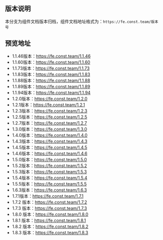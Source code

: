 ## 版本说明

本分支为组件文档版本归档，组件文档地址格式为：`https://fe.const.team/版本号`

## 预览地址

* 1.1.46版本：https://fe.const.team/1.1.46  
* 1.1.60版本：https://fe.const.team/1.1.60  
* 1.1.73版本：https://fe.const.team/1.1.73  
* 1.1.83版本：https://fe.const.team/1.1.83  
* 1.1.88版本：https://fe.const.team/1.1.88  
* 1.1.89版本：https://fe.const.team/1.1.89  
* 1.1.94版本：https://fe.const.team/1.1.94  
* 1.2.0版本：https://fe.const.team/1.2.0  
* 1.2.1版本：https://fe.const.team/1.2.1  
* 1.2.3版本：https://fe.const.team/1.2.3  
* 1.2.5版本：https://fe.const.team/1.2.5  
* 1.2.7版本：https://fe.const.team/1.2.7  
* 1.3.0版本：https://fe.const.team/1.3.0  
* 1.4.0版本：https://fe.const.team/1.4.0  
* 1.4.3版本：https://fe.const.team/1.4.3  
* 1.4.5版本：https://fe.const.team/1.4.5  
* 1.4.6版本：https://fe.const.team/1.4.6  
* 1.5.0版本：https://fe.const.team/1.5.0  
* 1.5.2版本：https://fe.const.team/1.5.2  
* 1.5.3版本：https://fe.const.team/1.5.3  
* 1.5.4版本：https://fe.const.team/1.5.4  
* 1.5.5版本：https://fe.const.team/1.5.5  
* 1.6.3版本：https://fe.const.team/1.6.3  
* 1.7.1版本：https://fe.const.team/1.7.1  
* 1.7.2 版本：https://fe.const.team/1.7.2   
* 1.7.3 版本：https://fe.const.team/1.7.3   
* 1.8.0 版本：https://fe.const.team/1.8.0 
* 1.8.1 版本：https://fe.const.team/1.8.1   
* 1.8.2 版本：https://fe.const.team/1.8.2   
* 1.8.3 版本：https://fe.const.team/1.8.3   
